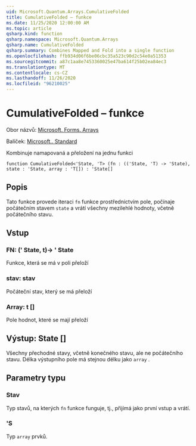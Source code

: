 ```yaml
---
uid: Microsoft.Quantum.Arrays.CumulativeFolded
title: CumulativeFolded – funkce
ms.date: 11/25/2020 12:00:00 AM
ms.topic: article
qsharp.kind: function
qsharp.namespace: Microsoft.Quantum.Arrays
qsharp.name: CumulativeFolded
qsharp.summary: Combines Mapped and Fold into a single function
ms.openlocfilehash: ffb934d06f6be06cbc35a523c90d2c54e0a51353
ms.sourcegitcommit: a87c1aa8e7453360025e47ba614f25b02ea84ec3
ms.translationtype: MT
ms.contentlocale: cs-CZ
ms.lasthandoff: 11/26/2020
ms.locfileid: "96210025"
---
```

# <a name="cumulativefolded-function"></a>CumulativeFolded – funkce

Obor názvů: [Microsoft. Forms. Arrays](xref:Microsoft.Quantum.Arrays)

Balíček: [Microsoft.. Standard](https://nuget.org/packages/Microsoft.Quantum.Standard)


Kombinuje namapovaná a přeložení na jednu funkci

```qsharp
function CumulativeFolded<'State, 'T> (fn : (('State, 'T) -> 'State), state : 'State, array : 'T[]) : 'State[]
```


## <a name="description"></a>Popis

Tato funkce provede iteraci `fn` funkce prostřednictvím pole, počínaje počátečním stavem `state` a vrátí všechny mezilehlé hodnoty, včetně počátečního stavu.

## <a name="input"></a>Vstup

### <a name="fn--statet---state"></a>FN: (' State, t)-> ' State

Funkce, která se má v poli přeloží


### <a name="state--state"></a>stav: stav

Počáteční stav, který se má přeloží


### <a name="array--t"></a>Array: t []

Pole hodnot, které se mají přeloží



## <a name="output--state"></a>Výstup: State []

Všechny přechodné stavy, včetně konečného stavu, ale ne počátečního stavu.
Délka výstupního pole má stejnou délku jako `array` .

## <a name="type-parameters"></a>Parametry typu

### <a name="state"></a>Stav

Typ stavů, na kterých `fn` funkce funguje, tj., přijímá jako první vstup a vrátí.
### <a name="t"></a>'S

Typ `array` prvků.